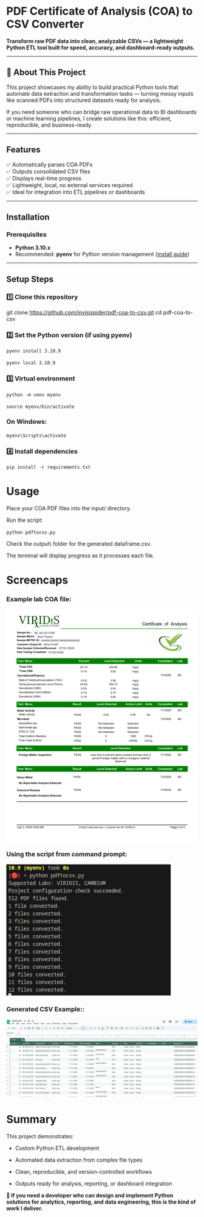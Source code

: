 # PDF Certificate of Analysis (COA) to CSV Converter

**Transform raw PDF data into clean, analyzable CSVs — a lightweight Python ETL tool built for speed, accuracy, and dashboard-ready outputs.**  

---

## 🚀 About This Project

This project showcases my ability to build practical Python tools that automate data extraction and transformation tasks — turning messy inputs like scanned PDFs into structured datasets ready for analysis.  

If you need someone who can bridge raw operational data to BI dashboards or machine learning pipelines, I create solutions like this: efficient, reproducible, and business-ready.

---

## Features

✅ Automatically parses COA PDFs  
✅ Outputs consolidated CSV files  
✅ Displays real-time progress  
✅ Lightweight, local, no external services required  
✅ Ideal for integration into ETL pipelines or dashboards  

---

## Installation

### Prerequisites

- **Python 3.10.x**  
- Recommended: **pyenv** for Python version management ([install guide](https://github.com/pyenv/pyenv))

---


## Setup Steps

### 1️⃣ Clone this repository
git clone https://github.com/invisispider/pdf-coa-to-csv.git
cd pdf-coa-to-csv

### 2️⃣ Set the Python version (if using pyenv)
`pyenv install 3.10.9`

`pyenv local 3.10.9`

### 3️⃣ Virtual environment
`python -m venv myenv`

`source myenv/bin/activate`

### On Windows: 
`myenv\Scripts\activate`

### 4️⃣ Install dependencies
`pip install -r requirements.txt`



# Usage

Place your COA PDF files into the input/ directory.

Run the script:

`python pdftocsv.py`

Check the output\ folder for the generated dataframe.csv.

The terminal will display progress as it processes each file.

# Screencaps

### Example lab COA file:

![PDF file certificate](screenshots/Screenshot_COA_PDF.png)

### Using the script from command prompt:
![Python reader in action](screenshots/Screenshot_COA_Read.png)

### Generated CSV Example::
![Output csv table](screenshots/Screenshot_Output_csv.png)

# Summary

This project demonstrates:

- Custom Python ETL development

- Automated data extraction from complex file types

- Clean, reproducible, and version-controlled workflows

- Outputs ready for analysis, reporting, or dashboard integration

**🏁 If you need a developer who can design and implement Python solutions for analytics, reporting, and data engineering, this is the kind of work I deliver.**
